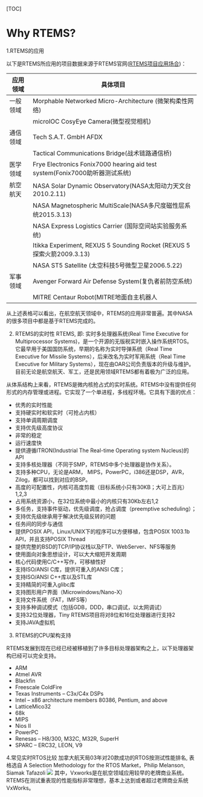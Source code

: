 [TOC]

# Why RTEMS?

1.RTEMS的应用

以下是RTEMS所应用的项目数据来源于RTEMS官网([RTEMS项目应用场合](https://devel.rtems.org/wiki/TBR/UserApp/RTEMSApplications))：

|应用领域|具体项目|
|-----|-----|
|一般领域|Morphable Networked Micro-Architecture (微架构柔性网络)|
||microIOC CosyEye Camera(微型视觉相机)|
|通信领域|Tech S.A.T. GmbH AFDX|
||Tactical Communications Bridge(战术链路通信桥)|
|医学领域|Frye Electronics Fonix7000 hearing aid test system(Fonix7000助听器测试系统)|
|航空航天|NASA Solar Dynamic Observatory(NASA太阳动力天文台2010.2.11)|
||NASA Magnetospheric MultiScale(NASA多尺度磁性层系统2015.3.13)|
||NASA Express Logistics Carrier (国际空间站实验服务系统)|
||Itikka Experiment, REXUS 5 Sounding Rocket (REXUS 5探索火箭2009.3.13)|
||NASA ST5 Satellite (太空科技5号微型卫星2006.5.22)|
|军事领域|Avenger Forward Air Defense System(复仇者前防空系统)|
||MITRE Centaur Robot(MITRE地面自主机器人|

从上述表格可以看出，在航空航天领域中，RTEMS的应用非常普遍。其中NASA的很多项目中都是基于RTEMS完成的。

2. RTEMS的实时性
RTEMS, 即: 实时多处理器系统(Real Time Executive for Multiprocessor Systems)，是一个开源的无版税实时嵌入操作系统RTOS。 它最早用于美国国防系统，早期的名称为实时导弹系统（Real Time Executive for Missile Systems），后来改名为实时军用系统（Real Time Executive for Military Systems），现在由OAR公司负责版本的升级与维护。目前无论是航空航天、军工，还是民用领域RTEMS都有着极为广泛的应用。

从体系结构上来看，RTEMS是微内核抢占式的实时系统。RTEMS中没有提供任何形式的内存管理或进程。它实现了一个单进程，多线程环境。它具有下面的优点：

- 优秀的实时性能
- 支持硬实时和软实时（可抢占内核）
- 支持单调周期调度
- 支持优先级高度协议
- 非常的稳定
- 运行速度快
- 提供遵循ITRON(Industrial The Real-time Operating system Nucleus)的API
- 支持多核处理器（不同于SMP，RTEMS中多个处理器是协作关系）。
- 支持多种CPU，无论是ARM， MIPS，PowerPC，i386还是DSP，AVR，Zilog，都可以找到对应的BSP。
- 高度的可配置性，内核可高度剪裁（目标系统小只有30KB；大可上百兆）1,2,3
- 占用系统资源小，在32位系统中最小的内核只有30Kb左右1,2
- 多任务，支持事件驱动，优先级调度，抢占调度（preemptive scheduling）；
- 支持优先级继承用于解决优先级反转的问题
- 任务间的同步与通信
- 提供POSIX API，Linux/UNIX下的程序可以方便移植，包含POSIX 1003.1b API，并且支持POSIX Thread
- 提供完整的BSD的TCP/IP协议栈以及FTP、WebServer、NFS等服务
- 使用面向对象思想设计，可以大大缩短开发周期
- 核心代码使用C/C++写作，可移植性好
- 支持ISO/ANSI C库，提供可重入的ANSI C库；
- 支持ISO/ANSI C++库以及STL库
- 支持精简的可重入glibc库
- 支持图形用户界面（Microwindows/Nano-X）
- 支持文件系统（FAT，IMFS等）
- 支持多种调试模式（包括GDB，DDD，串口调试，以太网调试）
- 支持32位处理器，Tiny RTEMS项目将对8位和16位处理器进行支持2
- 支持JAVA虚拟机

3. RTEMS的CPU架构支持

RTEMS发展到现在已经已经被移植到了许多目标处理器架构之上，以下处理器架构已经可以完全支持。

- ARM
- Atmel AVR
- Blackfin
- Freescale ColdFire
- Texas Instruments – C3x/C4x DSPs
- Intel – x86 architecture members 80386, Pentium, and above
- LatticeMico32
- 68k
- MIPS
- Nios II
- PowerPC
- Renesas – H8/300, M32C, M32R, SuperH
- SPARC – ERC32, LEON, V9

4.常见实时RTOS比较
加拿大航天局03年对20款成功的RTOS按测试性能排名, 表格选自 A Selection Methodology for the RTOS Market，Philip Melanson, Siamak Tafazoli
![](http://img.my.csdn.net/uploads/201012/18/0_1292643669HN01.gif)
其中，Vxworks是在航空领域应用较早的老牌商业系统。RTEMS在测试重表现的性能指标非常理想，基本上达到或者超过老牌商业系统VxWorks。